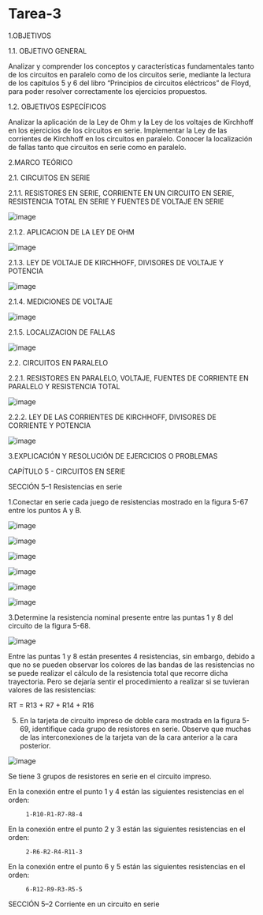 # Tarea-3

1.OBJETIVOS

1.1. OBJETIVO GENERAL

Analizar y comprender los conceptos y características fundamentales tanto de los circuitos en paralelo como de los circuitos serie, mediante la lectura de los capítulos 5 y 6 del libro “Principios de circuitos eléctricos” de Floyd, para poder resolver correctamente los ejercicios propuestos.

1.2. OBJETIVOS ESPECÍFICOS

Analizar la aplicación de la Ley de Ohm y la Ley de los voltajes de Kirchhoff en los ejercicios de los circuitos en serie.
Implementar la Ley de las corrientes de Kirchhoff en los circuitos en paralelo.
Conocer la localización de fallas tanto que circuitos en serie como en paralelo.

2.MARCO TEÓRICO

2.1. CIRCUITOS EN SERIE

2.1.1. RESISTORES EN SERIE, CORRIENTE EN UN CIRCUITO EN SERIE, RESISTENCIA TOTAL EN SERIE Y FUENTES DE VOLTAJE EN SERIE

![image](https://user-images.githubusercontent.com/105291794/171782375-4fc59581-bed4-4a95-bcc1-0f6347782f60.png)

2.1.2. APLICACION DE LA LEY DE OHM

![image](https://user-images.githubusercontent.com/105291794/171782529-b43d85a2-94cc-400c-9db8-4e4cb1cfba92.png)

2.1.3. LEY DE VOLTAJE DE KIRCHHOFF, DIVISORES DE VOLTAJE Y POTENCIA

![image](https://user-images.githubusercontent.com/105291794/171782585-ae85766e-f047-43b7-9f6c-58a99c17d9d0.png)

2.1.4. MEDICIONES DE VOLTAJE

![image](https://user-images.githubusercontent.com/105291794/171782688-5e9b8b63-3cbf-42ef-a6ac-5ca55c48d886.png)

2.1.5. LOCALIZACION DE FALLAS

![image](https://user-images.githubusercontent.com/105291794/171782790-a9ccf12c-b85c-4bc8-8176-c07b77bdc189.png)

2.2. CIRCUITOS EN PARALELO

2.2.1. RESISTORES EN PARALELO, VOLTAJE, FUENTES DE CORRIENTE EN PARALELO Y RESISTENCIA TOTAL

![image](https://user-images.githubusercontent.com/105291794/171782890-91230009-c22d-48a3-abf4-ce5268c43a68.png)

2.2.2. LEY DE LAS CORRIENTES DE KIRCHHOFF, DIVISORES DE CORRIENTE Y POTENCIA

![image](https://user-images.githubusercontent.com/105291794/171782938-8092c669-ce65-4d9d-8fe2-25745eded780.png)

3.EXPLICACIÓN Y RESOLUCIÓN DE EJERCICIOS O PROBLEMAS

CAPÍTULO 5 - CIRCUITOS EN SERIE

SECCIÓN 5–1 Resistencias en serie

1.Conectar en serie cada juego de resistencias mostrado en la figura 5-67 entre los puntos A y B.

![image](https://user-images.githubusercontent.com/105291794/171783071-65bc45ff-a78f-48d7-865f-e36f1ca1d743.png)

![image](https://user-images.githubusercontent.com/105291794/171783086-438081ff-4f56-4f93-bc44-23225fed1544.png)

![image](https://user-images.githubusercontent.com/105291794/171783241-8e509103-0c96-42cb-aed6-10e90341ef95.png)

![image](https://user-images.githubusercontent.com/105291794/171783268-08960eac-c593-4939-a06a-3069511be450.png)

![image](https://user-images.githubusercontent.com/105291794/171783300-54c16eee-d80f-4cbc-9d6d-582f2a2233f0.png)

![image](https://user-images.githubusercontent.com/105291794/171783324-0115f865-5536-4fc9-8895-1eece5376f56.png)

3.Determine la resistencia nominal presente entre las puntas 1 y 8 del circuito de la figura 5-68.

![image](https://user-images.githubusercontent.com/105291794/171783387-03c1cbe9-7c92-4a7b-9ae6-ed493dd1fcba.png)

Entre las puntas 1 y 8 están presentes 4 resistencias, sin embargo, debido a que no se pueden observar los colores de las bandas de las resistencias no se puede realizar el cálculo de la resistencia total que recorre dicha trayectoria. Pero se dejaría sentir el procedimiento a realizar si se tuvieran valores de las resistencias:

RT = R13 + R7 + R14 + R16


5. En la tarjeta de circuito impreso de doble cara mostrada en la figura 5-69, identifique cada grupo de resistores en serie. Observe que muchas de las interconexiones de la tarjeta van de la cara anterior a la cara posterior.

![image](https://user-images.githubusercontent.com/93960809/143944688-fa1c0bef-e57d-4612-949b-3c9ba00ea9a5.png)

Se tiene 3 grupos de resistores en serie en el circuito impreso. 

En la conexión entre el punto 1 y 4 están las siguientes resistencias en el orden:

         1-R10-R1-R7-R8-4
     
En la conexión entre el punto 2 y 3 están las siguientes resistencias en el orden:

         2-R6-R2-R4-R11-3

En la conexión entre el punto 6 y 5 están las siguientes resistencias en el orden:

         6-R12-R9-R3-R5-5
         
SECCIÓN 5–2 Corriente en un circuito en serie











